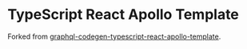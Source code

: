 # TypeScript React Apollo Template

Forked from [graphql-codegen-typescript-react-apollo-template](https://github.com/dotansimha/graphql-code-generator/tree/9f750ab0777fcbf94080ce1711507cb7817d5202/packages/templates/typescript-react-apollo).
